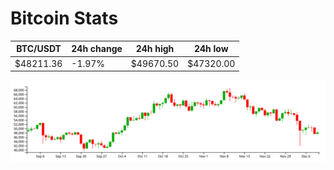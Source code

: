 # Bitcoin Stats

BTC/USDT|24h change|24h high|24h low|
|---|---|---|---|
|$48211.36|-1.97%|$49670.50|$47320.00|

<img src="./chart.svg">
